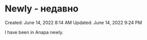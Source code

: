 # Newly - недавно

Created: June 14, 2022 8:14 AM
Updated: June 14, 2022 9:24 PM

I have been in Anapa newly.